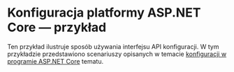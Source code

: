 # <a name="aspnet-core-configuration-sample"></a>Konfiguracja platformy ASP.NET Core — przykład

Ten przykład ilustruje sposób używania interfejsu API konfiguracji. W tym przykładzie przedstawiono scenariuszy opisanych w temacie [konfiguracji w programie ASP.NET Core](https://docs.microsoft.com/aspnet/core/fundamentals/configuration) tematu.
